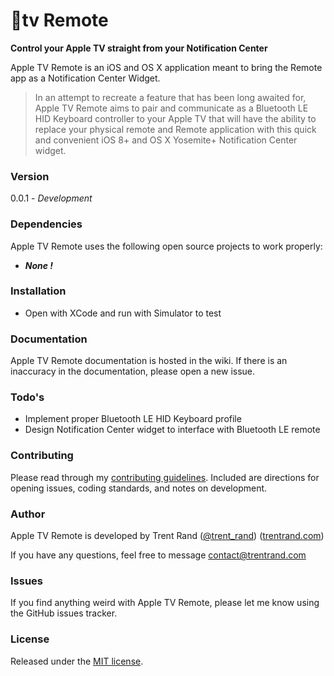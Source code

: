 # tv Remote

__Control your Apple TV straight from your Notification Center__

Apple TV Remote is an iOS and OS X application meant to bring the Remote app as a Notification Center Widget.     


> In an attempt to recreate a feature that has been long awaited for, Apple TV Remote aims to pair and communicate as a Bluetooth LE HID Keyboard controller to your Apple TV that will have the ability to replace your physical remote and Remote application with this quick and convenient iOS 8+ and OS X Yosemite+ Notification Center widget.

### Version
0.0.1 - _Development_

### Dependencies

Apple TV Remote uses the following open source projects to work properly:

* ___None !___

### Installation

* Open with XCode and run with Simulator to test

### Documentation

Apple TV Remote documentation is hosted in the wiki. If there is an inaccuracy in the documentation, please open a new issue.

### Todo's

 - Implement proper Bluetooth LE HID Keyboard profile
 - Design Notification Center widget to interface with Bluetooth LE remote
 
### Contributing

Please read through my [contributing guidelines]. Included are directions for opening issues, coding standards, and notes on development.
 
### Author

Apple TV Remote is developed by Trent Rand ([@trent_rand]) ([trentrand.com])

If you have any questions, feel free to message contact@trentrand.com

### Issues

If you find anything weird with Apple TV Remote, please let me know using the GitHub issues tracker.

### License

Released under the [MIT license].


[trentrand.com]:http://www.trentrand.com
[@trent_rand]:http://twitter.com/trent_rand
[contributing guidelines]:CONTRIBUTING.md
[MIT license]:LICENSE.md
